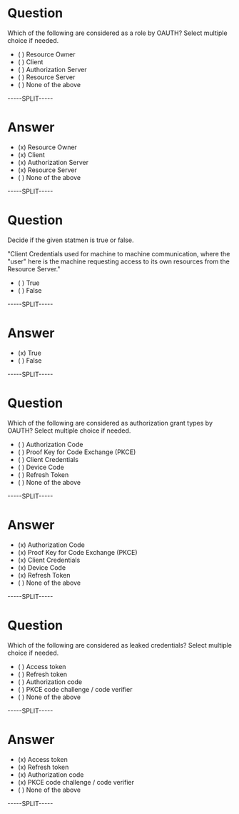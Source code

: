 # Question

Which of the following are considered as a role by OAUTH? Select multiple choice if needed.

* ( ) Resource Owner
* ( ) Client
* ( ) Authorization Server
* ( ) Resource Server
* ( ) None of the above 

-----SPLIT-----

# Answer

* (x) Resource Owner
* (x) Client
* (x) Authorization Server
* (x) Resource Server
* ( ) None of the above 

-----SPLIT-----

# Question

Decide if the given statmen is true or false.

"Client Credentials used for machine to machine communication, where the "user" here is the machine requesting access to its own resources from the Resource Server."

* ( ) True
* ( ) False

-----SPLIT-----

# Answer

* (x) True
* ( ) False

-----SPLIT-----


# Question

Which of the following are considered as authorization grant types by OAUTH? Select multiple choice if needed.

* ( ) Authorization Code
* ( ) Proof Key for Code Exchange (PKCE)
* ( ) Client Credentials
* ( ) Device Code
* ( ) Refresh Token 
* ( ) None of the above 

-----SPLIT-----

# Answer

* (x) Authorization Code
* (x) Proof Key for Code Exchange (PKCE)
* (x) Client Credentials
* (x) Device Code
* (x) Refresh Token 
* ( ) None of the above 

-----SPLIT-----


# Question

Which of the following are considered as leaked credentials? Select multiple choice if needed.

* ( ) Access token
* ( ) Refresh token
* ( ) Authorization code
* ( ) PKCE code challenge / code verifier
* ( ) None of the above 

-----SPLIT-----

# Answer

* (x) Access token
* (x) Refresh token
* (x) Authorization code
* (x) PKCE code challenge / code verifier
* ( ) None of the above 

-----SPLIT-----
